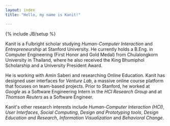 ```yaml
---
layout: index
title: "Hello, my name is Kanit!"

---
```

{% include JB/setup %}

Kanit is a Fulbright scholar studying *Human-Computer Interaction* and *Entrepreneurship* at Stanford University.  He currently holds a B.Eng. in Computer Engineering (First Honor and Gold Medal) from Chulalongkorn University in Thailand, where he also received the King Bhumiphol Scholarship and a University President Award.

He is working with Amin Saberi and researching Online Education.  Kanit has designed user interfaces for *Venture Lab*, a massive online course platform that focuses on team-based projects.  Prior to Stanford, he worked at *Google* as a Software Engineering Intern in the *HCI Research Group* and at *Thomson Reuters* as a Software Engineer.

Kanit's other research interests include *Human-Computer Interaction (HCI)*, *User Interfaces*, *Social Computing*, *Design and
Prototyping tools*, *Design Education and Research*, *Information Visualization* and *Behavioral Change*.
